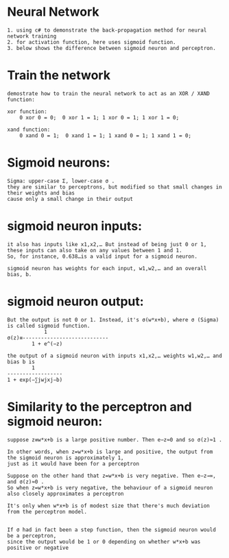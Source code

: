 # Neural Network

	1. using c# to demonstrate the back-propagation method for neural network training
	2. for activation function, here uses sigmoid function. 
	3. below shows the difference between sigmoid neuron and perceptron.

# Train the network

	demostrate how to train the neural network to act as an XOR / XAND function:

	xor function:
  		0 xor 0 = 0;  0 xor 1 = 1; 1 xor 0 = 1; 1 xor 1 = 0;

	xand function: 
 		0 xand 0 = 1;  0 xand 1 = 1; 1 xand 0 = 1; 1 xand 1 = 0;


# Sigmoid neurons:

	Sigma: upper-case Σ, lower-case σ .
	they are similar to perceptrons, but modified so that small changes in their weights and bias 
	cause only a small change in their output
	
# sigmoid neuron inputs:

	it also has inputs like x1,x2,… But instead of being just 0 or 1, 
	these inputs can also take on any values between 1 and 1. 
	So, for instance, 0.638…is a valid input for a sigmoid neuron.	
	 
	sigmoid neuron has weights for each input, w1,w2,… and an overall bias, b.
	 
# sigmoid neuron output:

	But the output is not 0 or 1. Instead, it's σ(w*x+b), where σ (Sigma) is called	sigmoid function. 
				1
	σ(z)≡----------------------------
			1 + e^(−z)
	
	the output of a sigmoid neuron with inputs x1,x2,… weights w1,w2,… and bias b is
			1
	------------------
	1 + exp⁡(−∑jwjxj−b)

# Similarity to the perceptron and sigmoid neuron:

	suppose z≡w*x+b is a large positive number. Then e−z≈0 and so σ(z)≈1 .
	
	In other words, when z=w*x+b is large and positive, the output from the sigmoid neuron is approximately 1, 
	just as it would have been for a perceptron
	
	Suppose on the other hand that z=w*x+b is very negative. Then e−z→∞, and σ(z)≈0 . 
	So when z=w*x+b is very negative, the behaviour of a sigmoid neuron also closely approximates a perceptron
	
	It's only when w*x+b is of modest size that there's much deviation from the perceptron model.
	
	
	If σ had in fact been a step function, then the sigmoid neuron would be a perceptron, 
	since the output would be 1 or 0 depending on whether w*x+b was positive or negative	
	
